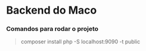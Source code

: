 # Backend do Maco

### Comandos para rodar o projeto
> composer install
> php -S localhost:9090 -t public
